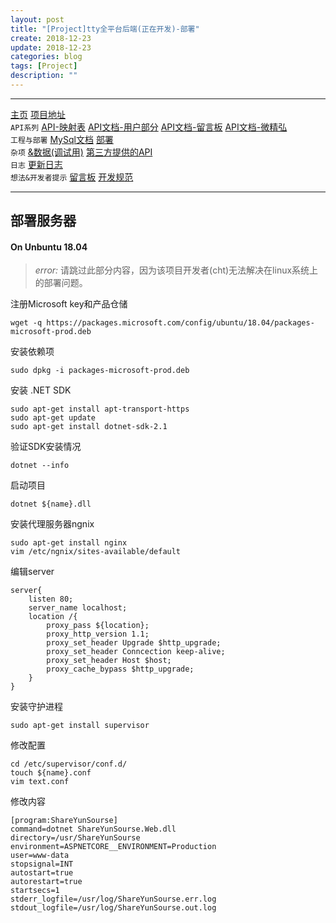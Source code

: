 ```yaml
---
layout: post
title: "[Project]tty全平台后端(正在开发)-部署"
create: 2018-12-23
update: 2018-12-23
categories: blog
tags: [Project]
description: ""
---
```


-------

[主页](https://h1542462994.github.io/blog/2018/12/23/aspserver-index/)    [项目地址](https://github.com/TropicalTeamYard/tty.platform.aspserver)<br/>
`API系列` [API-映射表](https://h1542462994.github.io/blog/2019/01/12/aspserver-apimap) [API文档-用户部分](https://h1542462994.github.io/blog/2018/12/23/aspserver-api-user/)  [API文档-留言板](https://h1542462994.github.io/blog/2019/01/09/aspserver-api-msgboard/)   [API文档-微精弘](https://h1542462994.github.io/blog/2019/01/09/aspserver-api-wejh/)<br/>
`工程与部署` [MySql文档](https://h1542462994.github.io/blog/2018/12/23/aspserver-mysql/)  [部署](https://h1542462994.github.io/blog/2018/12/23/aspserver-deploy/)<br/>
`杂项` [&数据(调试用)](https://h1542462994.github.io/blog/2018/12/23/aspserver-data/)    [第三方提供的API](https://h1542462994.github.io/blog/2018/12/23/aspserver-providedapi/)<br/>
`日志` [更新日志](https://h1542462994.github.io/blog/2019/01/09/aspserver-updatelog/)<br/>
`想法&开发者提示` [留言板](https://h1542462994.github.io/blog/2019/01/03/aspserver-msgboard/)    [开发规范](https://h1542462994.github.io/blog/2019/01/11/aspserver-regular/)  

-------

## 部署服务器

#### On Unbuntu 18.04

> *error:* 请跳过此部分内容，因为该项目开发者(cht)无法解决在linux系统上的部署问题。

注册Microsoft key和产品仓储

```bush
wget -q https://packages.microsoft.com/config/ubuntu/18.04/packages-microsoft-prod.deb
```

安装依赖项

```bush
sudo dpkg -i packages-microsoft-prod.deb
```

安装 .NET SDK

```bush
sudo apt-get install apt-transport-https
sudo apt-get update
sudo apt-get install dotnet-sdk-2.1
```

验证SDK安装情况

```bush
dotnet --info
```

启动项目

```bush
dotnet ${name}.dll
```

安装代理服务器ngnix

```bush
sudo apt-get install nginx
vim /etc/ngnix/sites-available/default
```

编辑server
```vim
server{
    listen 80;
    server_name localhost;
    location /{
        proxy_pass ${location};
        proxy_http_version 1.1;
        proxy_set_header Upgrade $http_upgrade;
        proxy_set_header Conncection keep-alive;
        proxy_set_header Host $host;
        proxy_cache_bypass $http_upgrade;
    }
}
```

安装守护进程

```
sudo apt-get install supervisor
```

修改配置

```
cd /etc/supervisor/conf.d/
touch ${name}.conf
vim text.conf
```

修改内容
```
[program:ShareYunSourse]   
command=dotnet ShareYunSourse.Web.dll 
directory=/usr/ShareYunSourse
environment=ASPNETCORE__ENVIRONMENT=Production
user=www-data 
stopsignal=INT
autostart=true 
autorestart=true 
startsecs=1
stderr_logfile=/usr/log/ShareYunSourse.err.log
stdout_logfile=/usr/log/ShareYunSourse.out.log
```

